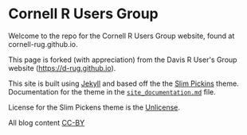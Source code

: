 # Cornell R Users Group

Welcome to the repo for the Cornell R Users Group website, found at cornell-rug.github.io.

This page is forked (with appreciation) from the Davis R User's Group website (https://d-rug.github.io).

This site is built using [Jekyll](http://jekyllrb.com/) and based off the the [Slim Pickins](http://chrisanthropic.github.io/slim-pickins-jekyll-theme/) theme.  Documentation for the theme in the [`site_documentation.md`](site_documentation.md) file.

License for the Slim Pickens theme is the [Unlicense](LICENSE).

All blog content [CC-BY](http://creativecommons.org/licenses/by/4.0/)

